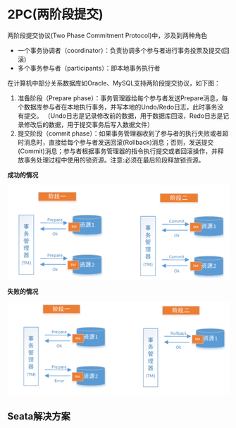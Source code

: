 # 2PC(两阶段提交)

两阶段提交协议(Two Phase Commitment Protocol)中，涉及到两种角色

- 一个事务协调者（coordinator）：负责协调多个参与者进行事务投票及提交(回滚)
- 多个事务参与者（participants）：即本地事务执行者

在计算机中部分关系数据库如Oracle、MySQL支持两阶段提交协议，如下图：

1. 准备阶段（Prepare phase）：事务管理器给每个参与者发送Prepare消息，每个数据库参与者在本地执行事务，并写本地的Undo/Redo日志，此时事务没有提交。
   （Undo日志是记录修改前的数据，用于数据库回滚，Redo日志是记录修改后的数据，用于提交事务后写入数据文件）
2. 提交阶段（commit phase）：如果事务管理器收到了参与者的执行失败或者超时消息时，直接给每个参与者发送回滚(Rollback)消息；否则，发送提交(Commit)消息；参与者根据事务管理器的指令执行提交或者回滚操作，并释放事务处理过程中使用的锁资源。注意:必须在最后阶段释放锁资源。

**成功的情况** 

![1574771838700](assets/1574771838700.png)

**失败的情况**

![1574771872615](assets/1574771872615.png)

## Seata解决方案